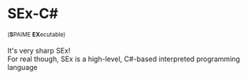 # SEx-C\#

<sup>(**S**PAIME **EX**ecutable)</sup>\
\
It's very sharp SEx!\
For real though, SEx is a high-level, C#-based interpreted programming language
